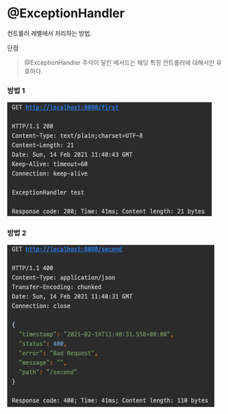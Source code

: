 # @ExceptionHandler

컨트롤러 레벨에서 처리하는 방법.  

단점
> @ExceptionHandler 주석이 달린 메서드는 해당 특정 컨트롤러에 대해서만 유효하다.

### 방법 1
![way01result](images/ExceptionHandler_way01_result.png)

### 방법 2
![way02result](images/ExceptionHandler_way02_result.png)